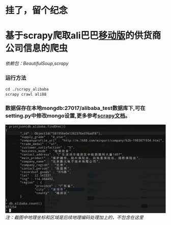 # 挂了，留个纪念
# 基于scrapy爬取ali巴巴[移动版](http://m.1688.com)的供货商公司信息的爬虫
*依赖包：BeautifulSoup,scrapy*

### 运行方法
```
cd ./scrapy_alibaba
scrapy crawl ali88
```
### 数据保存在本地mongdb:27017/alibaba_test数据库下,可在setting.py中修改mongo设置,更多参考[scrapy文档](https://docs.scrapy.org/en/latest/)。

![运行结果](./screenshot.png)
*注：截图中地理坐标和区域是后续地理编码处理加上的，不包含在这里*
